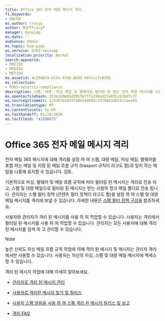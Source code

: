 ```yaml
---
title: Office 365 전자 메일 메시지 격리
f1.keywords:
- NOCSH
ms.author: tracyp
author: MSFTTracyP
manager: dansimp
ms.date: ''
audience: Admin
ms.topic: hub-page
ms.service: O365-seccomp
localization_priority: Normal
search.appverid:
- MOE150
- MED150
- MET150
ms.assetid: 4c234874-015e-4768-8495-98fcccfc639b
ms.collection:
- M365-security-compliance
description: 스팸, 대량, 피싱 메일 및 맬웨어로 필터링 된 받는 전자 메일 메시지를 나중에 검토할 수 있도록 Office 365에서 받는 전자 메일 메시지에 대 한 격리를 설정할 수 있습니다.
ms.openlocfilehash: 253e1b9e03d395f67ff1290a527e035cbf8dfc3f
ms.sourcegitcommit: 1c91b7b24537d0e54d484c3379043db53c1aea65
ms.translationtype: MT
ms.contentlocale: ko-KR
ms.lasthandoff: 01/29/2020
ms.locfileid: "41598675"
---
```

# <a name="quarantine-email-messages-in-office-365"></a>Office 365 전자 메일 메시지 격리

전자 메일 365 메시지에 대해 격리를 설정 하 여 스팸, 대량 메일, 피싱 메일, 맬웨어를 포함 하는 메일 및 지정 된 메일 흐름 규칙 (trasport 규칙이 라고도 함)과 일치 하는 메일을 나중에 유지할 수 있습니다. 검토.
  
기본적으로 피싱, 맬웨어 및 메일 흐름 규칙에 따라 필터링 된 메시지는 격리로 전송 되 고, 스팸 및 대량 메일으로 필터링 된 메시지는 받는 사람의 정크 메일 폴더로 전송 됩니다. 관리자는 스팸 필터 정책 (콘텐츠 필터 정책이 라고도 함)을 설정 하 여 스팸 및 대량 메일 메시지를 격리에 보낼 수 있습니다. 자세한 내용은 [스팸 필터 정책 구성을](configure-your-spam-filter-policies.md) 참조하세요.
  
사용자와 관리자가 격리 된 메시지를 사용 하 여 작업할 수 있습니다. 사용자는 격리에서 필터링 된 메시지를 사용 하 여 작업할 수 있습니다. 관리자는 모든 사용자에 대해 격리 된 메시지를 검색 하 고 관리할 수 있습니다.

> [!NOTE]
> 높은 신뢰도 피싱 메일 흐름 규칙 작업에 의해 격리 된 메시지 및 메시지는 관리자 격리 에서만 사용할 수 있습니다. 사용자는 자신의 피싱, 스팸 및 대량 메일 메시지에 액세스할 수 있습니다. 
  
격리 된 메시지 작업에 대해 자세히 알아보세요.
  
- [관리자로 격리 된 메시지 관리](manage-quarantined-messages-and-files.md)

- [사용자로 격리된 메시지 찾기 및 릴리스](find-and-release-quarantined-messages-as-a-user.md)

- [사용자 스팸 알림을 사용 하 여 스팸 격리 된 메시지 릴리스 및 보고](use-spam-notifications-to-release-and-report-quarantined-messages.md)

- [격리 FAQ](quarantine-faq.md)
